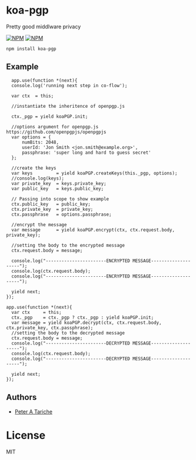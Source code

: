 # koa-pgp
  Pretty good middlware privacy 
  
[![NPM](https://nodei.co/npm/koa-pgp.png?downloads=true&downloadRank=true&stars=true)](https://nodei.co/npm/koa-waterline/) [![NPM](https://nodei.co/npm-dl/koa-pgp.png?months=6&height=3)](https://nodei.co/npm/koa-pgp/)


    npm install koa-pgp

## Example

      app.use(function *(next){
      console.log('running next step in co-flow');
    
      var ctx  = this;
    
      //instantiate the inheritence of openpgp.js
    
      ctx._pgp = yield koaPGP.init;
    
      //options argument for openpgp.js https://github.com/openpgpjs/openpgpjs
      var options = {
          numBits: 2048,
          userId: 'Jon Smith <jon.smith@example.org>',
          passphrase: 'super long and hard to guess secret'
      };
    
      //create the keys
      var keys         = yield koaPGP.createKeys(this._pgp, options);
      //console.log(keys);
      var private_key  = keys.private_key;
      var public_key   = keys.public_key;
    
      // Passing into scope to show example
      ctx.public_key   = public_key;
      ctx.private_key  = private_key;
      ctx.passphrase   = options.passphrase;
    
      //encrypt the message
      var message      = yield koaPGP.encrypt(ctx, ctx.request.body, private_key);
    
      //setting the body to the encrypted message
      ctx.request.body = message;
    
      console.log("-----------------------ENCRYPTED MESSAGE--------------------");
      console.log(ctx.request.body);
      console.log("-----------------------ENCRYPTED MESSAGE--------------------");
    
      yield next;
    });
    
    app.use(function *(next){
      var ctx     = this;
      ctx._pgp    = ctx._pgp ? ctx._pgp : yield koaPGP.init;
      var message = yield koaPGP.decrypt(ctx, ctx.request.body, ctx.private_key, ctx.passphrase);
      //setting the body to the decrypted message
      ctx.request.body = message;
      console.log("-----------------------DECRYPTED MESSAGE--------------------");
      console.log(ctx.request.body);
      console.log("-----------------------DECRYPTED MESSAGE--------------------");
    
      yield next;
    });


## Authors

  - [Peter A Tariche](https://github.com/ptariche)

# License

  MIT

